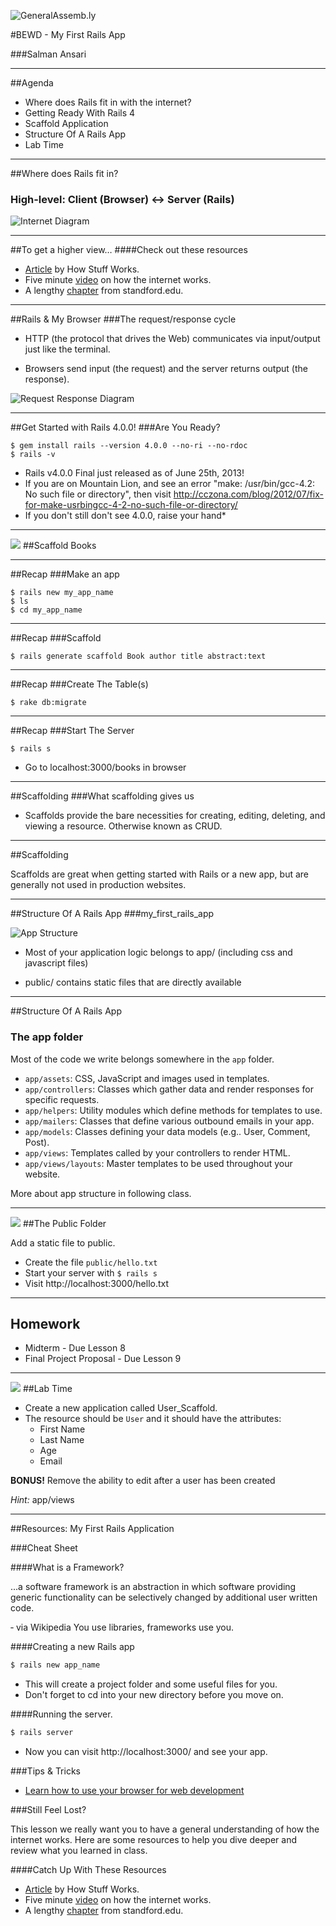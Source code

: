 ![GeneralAssemb.ly](https://github.com/generalassembly/ga-ruby-on-rails-for-devs/raw/master/images/ga.png "GeneralAssemb.ly")

#BEWD - My First Rails App

###Salman Ansari

---


##Agenda

*	Where does Rails fit in with the internet?
*	Getting Ready With Rails 4
*	Scaffold Application
*	Structure Of A Rails App
*	Lab Time

---

##Where does Rails fit in?
### High-level: Client (Browser) <-> Server (Rails)

![Internet Diagram](../../assets/rails/internet.png)

---


##To get a higher view…
####Check out these resources

* [Article](http://computer.howstuffworks.com/internet/basics/internet.htm) by How Stuff Works.
* Five minute [video](http://www.youtube.com/watch?v=7_LPdttKXPc) on how the internet works.
* A lengthy [chapter](http://www.stanford.edu/class/msande91si/www-spr04/readings/week1/InternetWhitepaper.htm) from standford.edu.

---


##Rails & My Browser
###The request/response cycle

*	HTTP (the protocol that drives the Web) communicates via input/output just like the terminal.

*	Browsers send input (the request) and the server returns output (the response).

![Request Response Diagram](../../assets/rails/response_request.png)

---


##Get Started with Rails 4.0.0!
###Are You Ready?


	$ gem install rails --version 4.0.0 --no-ri --no-rdoc
	$ rails -v		

* Rails v4.0.0 Final just released as of June 25th, 2013!
* If you are on Mountain Lion, and see an error "make: /usr/bin/gcc-4.2: No such file or directory", then visit http://cczona.com/blog/2012/07/fix-for-make-usrbingcc-4-2-no-such-file-or-directory/
* If you don't still don't see 4.0.0, raise your hand* 

---

<img id ='icon' src="../../assets/ICL_icons/Code_along_icon_md.png">
##Scaffold Books

---

##Recap 
###Make an app

	$ rails new my_app_name
	$ ls 
	$ cd my_app_name

---

##Recap 
###Scaffold

	$ rails generate scaffold Book author title abstract:text

---


##Recap 
###Create The Table(s)

	$ rake db:migrate

---


##Recap 
###Start The Server

	$ rails s
	
* Go to localhost:3000/books in browser

---


##Scaffolding
###What scaffolding gives us

*	Scaffolds provide the bare necessities for creating, editing, deleting, and viewing a resource. Otherwise known as CRUD.

---


##Scaffolding

Scaffolds are great when getting started with Rails or a new app, but are generally not used in production websites.

---


##Structure Of A Rails App
###my_first_rails_app


![App Structure](../../assets/rails/app_structure.png)

*	Most of your application logic belongs to app/ (including css and javascript files)

*	public/ contains static files that are directly available

---




##Structure Of A Rails App
### The app folder

Most of the code we write belongs somewhere in the `app` folder.

* `app/assets`: CSS, JavaScript and images used in templates.
* `app/controllers`: Classes which gather data and render responses for specific
  requests.
* `app/helpers`: Utility modules which define methods for templates to use.
* `app/mailers`: Classes that define various outbound emails in your app.
* `app/models`: Classes defining your data models (e.g.. User, Comment, Post).
* `app/views`: Templates called by your controllers to render HTML.
* `app/views/layouts`: Master templates to be used throughout your website.

More about app structure in following class.
 
---


<img id ='icon' src="../../assets/ICL_icons/Code_along_icon_md.png">
##The Public Folder

Add a static file to public.

* Create the file `public/hello.txt`
* Start your server with `$ rails s`
* Visit http://localhost:3000/hello.txt

---


## Homework

*	Midterm - Due Lesson 8
*	Final Project Proposal - Due Lesson 9

---



<img id ='icon' src="../../assets/ICL_icons/Exercise_icon_md.png">
##Lab Time

*	Create a new application called User_Scaffold. 
*	The resource should be `User` and it should have the attributes: 
	*	First Name
	*	Last Name
	*	Age
	*	Email

__BONUS!__ Remove the ability to edit after a user has been created

_Hint:_ app/views   

---


<div id="resources">
##Resources: My First Rails Application

###Cheat Sheet

####What is a Framework?


...a software framework is an abstraction in which software providing generic functionality can be selectively changed by additional user written code.

&dash; via Wikipedia
You use libraries, frameworks use you.

####Creating a new Rails app

```bash
$ rails new app_name
```

*   This will create a project folder and some useful files for you. 
*   Don't forget to cd into your new directory before you move on.

####Running the server.

```bash
$ rails server
```

* Now you can visit http://localhost:3000/ and see your app.


###Tips & Tricks

* [Learn how to use your browser for web development](http://discover-devtools.codeschool.com/)

###Still Feel Lost? 

This lesson we really want you to have a general understanding of how the internet works. Here are some resources to help you dive deeper and review what you learned in class. 

####Catch Up With These Resources

* [Article](http://computer.howstuffworks.com/internet/basics/internet.htm) by How Stuff Works.
* Five minute [video](http://www.youtube.com/watch?v=7_LPdttKXPc) on how the internet works.
* A lengthy [chapter](http://www.stanford.edu/class/msande91si/www-spr04/readings/week1/InternetWhitepaper.htm) from standford.edu.



